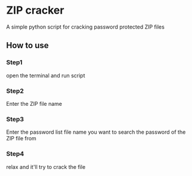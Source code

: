 # ZIP cracker 

A simple python script for cracking password protected ZIP files

## How to use

### Step1 
open the terminal and run script

### Step2
Enter the ZIP file name 

### Step3
Enter the password list file name you want to search the password of the ZIP file from

### Step4 
relax and it'll try to crack the file
